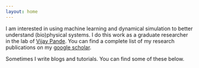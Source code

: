 ```yaml
---
layout: home
---
```


I am interested in using machine learning and dynamical simulation to better understand (bio)physical systems. I do this work as a graduate researcher in the lab of [Vijay Pande](https://www.pandelab.org). You can find a complete list of my research publications on my [google scholar](https://scholar.google.com/citations?user=5puhOkwAAAAJ&hl=en).

Sometimes I write blogs and tutorials.  You can find some of these below.
